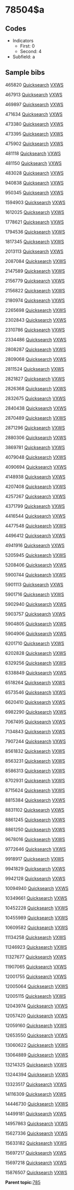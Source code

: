 # 78504$a

## Codes

-   Indicators
    -   First: 0
    -   Second: 4
-   Subfield: a

## Sample bibs

465820 [Quicksearch](https://search.library.yale.edu/catalog/465820) [VXWS](http://prodorbis.library.yale.edu:7014/vxws/GetHoldingsService?bibId=465820)

467913 [Quicksearch](https://search.library.yale.edu/catalog/467913) [VXWS](http://prodorbis.library.yale.edu:7014/vxws/GetHoldingsService?bibId=467913)

469897 [Quicksearch](https://search.library.yale.edu/catalog/469897) [VXWS](http://prodorbis.library.yale.edu:7014/vxws/GetHoldingsService?bibId=469897)

471634 [Quicksearch](https://search.library.yale.edu/catalog/471634) [VXWS](http://prodorbis.library.yale.edu:7014/vxws/GetHoldingsService?bibId=471634)

473380 [Quicksearch](https://search.library.yale.edu/catalog/473380) [VXWS](http://prodorbis.library.yale.edu:7014/vxws/GetHoldingsService?bibId=473380)

473395 [Quicksearch](https://search.library.yale.edu/catalog/473395) [VXWS](http://prodorbis.library.yale.edu:7014/vxws/GetHoldingsService?bibId=473395)

475902 [Quicksearch](https://search.library.yale.edu/catalog/475902) [VXWS](http://prodorbis.library.yale.edu:7014/vxws/GetHoldingsService?bibId=475902)

481118 [Quicksearch](https://search.library.yale.edu/catalog/481118) [VXWS](http://prodorbis.library.yale.edu:7014/vxws/GetHoldingsService?bibId=481118)

481150 [Quicksearch](https://search.library.yale.edu/catalog/481150) [VXWS](http://prodorbis.library.yale.edu:7014/vxws/GetHoldingsService?bibId=481150)

483028 [Quicksearch](https://search.library.yale.edu/catalog/483028) [VXWS](http://prodorbis.library.yale.edu:7014/vxws/GetHoldingsService?bibId=483028)

940838 [Quicksearch](https://search.library.yale.edu/catalog/940838) [VXWS](http://prodorbis.library.yale.edu:7014/vxws/GetHoldingsService?bibId=940838)

950345 [Quicksearch](https://search.library.yale.edu/catalog/950345) [VXWS](http://prodorbis.library.yale.edu:7014/vxws/GetHoldingsService?bibId=950345)

1594903 [Quicksearch](https://search.library.yale.edu/catalog/1594903) [VXWS](http://prodorbis.library.yale.edu:7014/vxws/GetHoldingsService?bibId=1594903)

1612025 [Quicksearch](https://search.library.yale.edu/catalog/1612025) [VXWS](http://prodorbis.library.yale.edu:7014/vxws/GetHoldingsService?bibId=1612025)

1778621 [Quicksearch](https://search.library.yale.edu/catalog/1778621) [VXWS](http://prodorbis.library.yale.edu:7014/vxws/GetHoldingsService?bibId=1778621)

1794536 [Quicksearch](https://search.library.yale.edu/catalog/1794536) [VXWS](http://prodorbis.library.yale.edu:7014/vxws/GetHoldingsService?bibId=1794536)

1817345 [Quicksearch](https://search.library.yale.edu/catalog/1817345) [VXWS](http://prodorbis.library.yale.edu:7014/vxws/GetHoldingsService?bibId=1817345)

2013113 [Quicksearch](https://search.library.yale.edu/catalog/2013113) [VXWS](http://prodorbis.library.yale.edu:7014/vxws/GetHoldingsService?bibId=2013113)

2087084 [Quicksearch](https://search.library.yale.edu/catalog/2087084) [VXWS](http://prodorbis.library.yale.edu:7014/vxws/GetHoldingsService?bibId=2087084)

2147589 [Quicksearch](https://search.library.yale.edu/catalog/2147589) [VXWS](http://prodorbis.library.yale.edu:7014/vxws/GetHoldingsService?bibId=2147589)

2156779 [Quicksearch](https://search.library.yale.edu/catalog/2156779) [VXWS](http://prodorbis.library.yale.edu:7014/vxws/GetHoldingsService?bibId=2156779)

2156822 [Quicksearch](https://search.library.yale.edu/catalog/2156822) [VXWS](http://prodorbis.library.yale.edu:7014/vxws/GetHoldingsService?bibId=2156822)

2180974 [Quicksearch](https://search.library.yale.edu/catalog/2180974) [VXWS](http://prodorbis.library.yale.edu:7014/vxws/GetHoldingsService?bibId=2180974)

2265698 [Quicksearch](https://search.library.yale.edu/catalog/2265698) [VXWS](http://prodorbis.library.yale.edu:7014/vxws/GetHoldingsService?bibId=2265698)

2302843 [Quicksearch](https://search.library.yale.edu/catalog/2302843) [VXWS](http://prodorbis.library.yale.edu:7014/vxws/GetHoldingsService?bibId=2302843)

2310786 [Quicksearch](https://search.library.yale.edu/catalog/2310786) [VXWS](http://prodorbis.library.yale.edu:7014/vxws/GetHoldingsService?bibId=2310786)

2334486 [Quicksearch](https://search.library.yale.edu/catalog/2334486) [VXWS](http://prodorbis.library.yale.edu:7014/vxws/GetHoldingsService?bibId=2334486)

2808287 [Quicksearch](https://search.library.yale.edu/catalog/2808287) [VXWS](http://prodorbis.library.yale.edu:7014/vxws/GetHoldingsService?bibId=2808287)

2809068 [Quicksearch](https://search.library.yale.edu/catalog/2809068) [VXWS](http://prodorbis.library.yale.edu:7014/vxws/GetHoldingsService?bibId=2809068)

2811524 [Quicksearch](https://search.library.yale.edu/catalog/2811524) [VXWS](http://prodorbis.library.yale.edu:7014/vxws/GetHoldingsService?bibId=2811524)

2821827 [Quicksearch](https://search.library.yale.edu/catalog/2821827) [VXWS](http://prodorbis.library.yale.edu:7014/vxws/GetHoldingsService?bibId=2821827)

2826368 [Quicksearch](https://search.library.yale.edu/catalog/2826368) [VXWS](http://prodorbis.library.yale.edu:7014/vxws/GetHoldingsService?bibId=2826368)

2832675 [Quicksearch](https://search.library.yale.edu/catalog/2832675) [VXWS](http://prodorbis.library.yale.edu:7014/vxws/GetHoldingsService?bibId=2832675)

2840438 [Quicksearch](https://search.library.yale.edu/catalog/2840438) [VXWS](http://prodorbis.library.yale.edu:7014/vxws/GetHoldingsService?bibId=2840438)

2870489 [Quicksearch](https://search.library.yale.edu/catalog/2870489) [VXWS](http://prodorbis.library.yale.edu:7014/vxws/GetHoldingsService?bibId=2870489)

2871296 [Quicksearch](https://search.library.yale.edu/catalog/2871296) [VXWS](http://prodorbis.library.yale.edu:7014/vxws/GetHoldingsService?bibId=2871296)

2880306 [Quicksearch](https://search.library.yale.edu/catalog/2880306) [VXWS](http://prodorbis.library.yale.edu:7014/vxws/GetHoldingsService?bibId=2880306)

3869781 [Quicksearch](https://search.library.yale.edu/catalog/3869781) [VXWS](http://prodorbis.library.yale.edu:7014/vxws/GetHoldingsService?bibId=3869781)

4079048 [Quicksearch](https://search.library.yale.edu/catalog/4079048) [VXWS](http://prodorbis.library.yale.edu:7014/vxws/GetHoldingsService?bibId=4079048)

4090694 [Quicksearch](https://search.library.yale.edu/catalog/4090694) [VXWS](http://prodorbis.library.yale.edu:7014/vxws/GetHoldingsService?bibId=4090694)

4148938 [Quicksearch](https://search.library.yale.edu/catalog/4148938) [VXWS](http://prodorbis.library.yale.edu:7014/vxws/GetHoldingsService?bibId=4148938)

4207408 [Quicksearch](https://search.library.yale.edu/catalog/4207408) [VXWS](http://prodorbis.library.yale.edu:7014/vxws/GetHoldingsService?bibId=4207408)

4257267 [Quicksearch](https://search.library.yale.edu/catalog/4257267) [VXWS](http://prodorbis.library.yale.edu:7014/vxws/GetHoldingsService?bibId=4257267)

4371799 [Quicksearch](https://search.library.yale.edu/catalog/4371799) [VXWS](http://prodorbis.library.yale.edu:7014/vxws/GetHoldingsService?bibId=4371799)

4416544 [Quicksearch](https://search.library.yale.edu/catalog/4416544) [VXWS](http://prodorbis.library.yale.edu:7014/vxws/GetHoldingsService?bibId=4416544)

4477548 [Quicksearch](https://search.library.yale.edu/catalog/4477548) [VXWS](http://prodorbis.library.yale.edu:7014/vxws/GetHoldingsService?bibId=4477548)

4496412 [Quicksearch](https://search.library.yale.edu/catalog/4496412) [VXWS](http://prodorbis.library.yale.edu:7014/vxws/GetHoldingsService?bibId=4496412)

4941916 [Quicksearch](https://search.library.yale.edu/catalog/4941916) [VXWS](http://prodorbis.library.yale.edu:7014/vxws/GetHoldingsService?bibId=4941916)

5205945 [Quicksearch](https://search.library.yale.edu/catalog/5205945) [VXWS](http://prodorbis.library.yale.edu:7014/vxws/GetHoldingsService?bibId=5205945)

5208406 [Quicksearch](https://search.library.yale.edu/catalog/5208406) [VXWS](http://prodorbis.library.yale.edu:7014/vxws/GetHoldingsService?bibId=5208406)

5900744 [Quicksearch](https://search.library.yale.edu/catalog/5900744) [VXWS](http://prodorbis.library.yale.edu:7014/vxws/GetHoldingsService?bibId=5900744)

5901113 [Quicksearch](https://search.library.yale.edu/catalog/5901113) [VXWS](http://prodorbis.library.yale.edu:7014/vxws/GetHoldingsService?bibId=5901113)

5901716 [Quicksearch](https://search.library.yale.edu/catalog/5901716) [VXWS](http://prodorbis.library.yale.edu:7014/vxws/GetHoldingsService?bibId=5901716)

5902940 [Quicksearch](https://search.library.yale.edu/catalog/5902940) [VXWS](http://prodorbis.library.yale.edu:7014/vxws/GetHoldingsService?bibId=5902940)

5903757 [Quicksearch](https://search.library.yale.edu/catalog/5903757) [VXWS](http://prodorbis.library.yale.edu:7014/vxws/GetHoldingsService?bibId=5903757)

5904805 [Quicksearch](https://search.library.yale.edu/catalog/5904805) [VXWS](http://prodorbis.library.yale.edu:7014/vxws/GetHoldingsService?bibId=5904805)

5904906 [Quicksearch](https://search.library.yale.edu/catalog/5904906) [VXWS](http://prodorbis.library.yale.edu:7014/vxws/GetHoldingsService?bibId=5904906)

6201710 [Quicksearch](https://search.library.yale.edu/catalog/6201710) [VXWS](http://prodorbis.library.yale.edu:7014/vxws/GetHoldingsService?bibId=6201710)

6202828 [Quicksearch](https://search.library.yale.edu/catalog/6202828) [VXWS](http://prodorbis.library.yale.edu:7014/vxws/GetHoldingsService?bibId=6202828)

6329256 [Quicksearch](https://search.library.yale.edu/catalog/6329256) [VXWS](http://prodorbis.library.yale.edu:7014/vxws/GetHoldingsService?bibId=6329256)

6338849 [Quicksearch](https://search.library.yale.edu/catalog/6338849) [VXWS](http://prodorbis.library.yale.edu:7014/vxws/GetHoldingsService?bibId=6338849)

6518264 [Quicksearch](https://search.library.yale.edu/catalog/6518264) [VXWS](http://prodorbis.library.yale.edu:7014/vxws/GetHoldingsService?bibId=6518264)

6573546 [Quicksearch](https://search.library.yale.edu/catalog/6573546) [VXWS](http://prodorbis.library.yale.edu:7014/vxws/GetHoldingsService?bibId=6573546)

6620410 [Quicksearch](https://search.library.yale.edu/catalog/6620410) [VXWS](http://prodorbis.library.yale.edu:7014/vxws/GetHoldingsService?bibId=6620410)

6982290 [Quicksearch](https://search.library.yale.edu/catalog/6982290) [VXWS](http://prodorbis.library.yale.edu:7014/vxws/GetHoldingsService?bibId=6982290)

7067495 [Quicksearch](https://search.library.yale.edu/catalog/7067495) [VXWS](http://prodorbis.library.yale.edu:7014/vxws/GetHoldingsService?bibId=7067495)

7134843 [Quicksearch](https://search.library.yale.edu/catalog/7134843) [VXWS](http://prodorbis.library.yale.edu:7014/vxws/GetHoldingsService?bibId=7134843)

7907244 [Quicksearch](https://search.library.yale.edu/catalog/7907244) [VXWS](http://prodorbis.library.yale.edu:7014/vxws/GetHoldingsService?bibId=7907244)

8561832 [Quicksearch](https://search.library.yale.edu/catalog/8561832) [VXWS](http://prodorbis.library.yale.edu:7014/vxws/GetHoldingsService?bibId=8561832)

8563231 [Quicksearch](https://search.library.yale.edu/catalog/8563231) [VXWS](http://prodorbis.library.yale.edu:7014/vxws/GetHoldingsService?bibId=8563231)

8586313 [Quicksearch](https://search.library.yale.edu/catalog/8586313) [VXWS](http://prodorbis.library.yale.edu:7014/vxws/GetHoldingsService?bibId=8586313)

8702931 [Quicksearch](https://search.library.yale.edu/catalog/8702931) [VXWS](http://prodorbis.library.yale.edu:7014/vxws/GetHoldingsService?bibId=8702931)

8715624 [Quicksearch](https://search.library.yale.edu/catalog/8715624) [VXWS](http://prodorbis.library.yale.edu:7014/vxws/GetHoldingsService?bibId=8715624)

8815384 [Quicksearch](https://search.library.yale.edu/catalog/8815384) [VXWS](http://prodorbis.library.yale.edu:7014/vxws/GetHoldingsService?bibId=8815384)

8831102 [Quicksearch](https://search.library.yale.edu/catalog/8831102) [VXWS](http://prodorbis.library.yale.edu:7014/vxws/GetHoldingsService?bibId=8831102)

8861245 [Quicksearch](https://search.library.yale.edu/catalog/8861245) [VXWS](http://prodorbis.library.yale.edu:7014/vxws/GetHoldingsService?bibId=8861245)

8861250 [Quicksearch](https://search.library.yale.edu/catalog/8861250) [VXWS](http://prodorbis.library.yale.edu:7014/vxws/GetHoldingsService?bibId=8861250)

9678016 [Quicksearch](https://search.library.yale.edu/catalog/9678016) [VXWS](http://prodorbis.library.yale.edu:7014/vxws/GetHoldingsService?bibId=9678016)

9772646 [Quicksearch](https://search.library.yale.edu/catalog/9772646) [VXWS](http://prodorbis.library.yale.edu:7014/vxws/GetHoldingsService?bibId=9772646)

9918917 [Quicksearch](https://search.library.yale.edu/catalog/9918917) [VXWS](http://prodorbis.library.yale.edu:7014/vxws/GetHoldingsService?bibId=9918917)

9941829 [Quicksearch](https://search.library.yale.edu/catalog/9941829) [VXWS](http://prodorbis.library.yale.edu:7014/vxws/GetHoldingsService?bibId=9941829)

9942128 [Quicksearch](https://search.library.yale.edu/catalog/9942128) [VXWS](http://prodorbis.library.yale.edu:7014/vxws/GetHoldingsService?bibId=9942128)

10094940 [Quicksearch](https://search.library.yale.edu/catalog/10094940) [VXWS](http://prodorbis.library.yale.edu:7014/vxws/GetHoldingsService?bibId=10094940)

10349661 [Quicksearch](https://search.library.yale.edu/catalog/10349661) [VXWS](http://prodorbis.library.yale.edu:7014/vxws/GetHoldingsService?bibId=10349661)

10452228 [Quicksearch](https://search.library.yale.edu/catalog/10452228) [VXWS](http://prodorbis.library.yale.edu:7014/vxws/GetHoldingsService?bibId=10452228)

10455989 [Quicksearch](https://search.library.yale.edu/catalog/10455989) [VXWS](http://prodorbis.library.yale.edu:7014/vxws/GetHoldingsService?bibId=10455989)

10609582 [Quicksearch](https://search.library.yale.edu/catalog/10609582) [VXWS](http://prodorbis.library.yale.edu:7014/vxws/GetHoldingsService?bibId=10609582)

11134258 [Quicksearch](https://search.library.yale.edu/catalog/11134258) [VXWS](http://prodorbis.library.yale.edu:7014/vxws/GetHoldingsService?bibId=11134258)

11246923 [Quicksearch](https://search.library.yale.edu/catalog/11246923) [VXWS](http://prodorbis.library.yale.edu:7014/vxws/GetHoldingsService?bibId=11246923)

11327677 [Quicksearch](https://search.library.yale.edu/catalog/11327677) [VXWS](http://prodorbis.library.yale.edu:7014/vxws/GetHoldingsService?bibId=11327677)

11907065 [Quicksearch](https://search.library.yale.edu/catalog/11907065) [VXWS](http://prodorbis.library.yale.edu:7014/vxws/GetHoldingsService?bibId=11907065)

12001755 [Quicksearch](https://search.library.yale.edu/catalog/12001755) [VXWS](http://prodorbis.library.yale.edu:7014/vxws/GetHoldingsService?bibId=12001755)

12005064 [Quicksearch](https://search.library.yale.edu/catalog/12005064) [VXWS](http://prodorbis.library.yale.edu:7014/vxws/GetHoldingsService?bibId=12005064)

12005115 [Quicksearch](https://search.library.yale.edu/catalog/12005115) [VXWS](http://prodorbis.library.yale.edu:7014/vxws/GetHoldingsService?bibId=12005115)

12043974 [Quicksearch](https://search.library.yale.edu/catalog/12043974) [VXWS](http://prodorbis.library.yale.edu:7014/vxws/GetHoldingsService?bibId=12043974)

12057420 [Quicksearch](https://search.library.yale.edu/catalog/12057420) [VXWS](http://prodorbis.library.yale.edu:7014/vxws/GetHoldingsService?bibId=12057420)

12059160 [Quicksearch](https://search.library.yale.edu/catalog/12059160) [VXWS](http://prodorbis.library.yale.edu:7014/vxws/GetHoldingsService?bibId=12059160)

12653550 [Quicksearch](https://search.library.yale.edu/catalog/12653550) [VXWS](http://prodorbis.library.yale.edu:7014/vxws/GetHoldingsService?bibId=12653550)

13060622 [Quicksearch](https://search.library.yale.edu/catalog/13060622) [VXWS](http://prodorbis.library.yale.edu:7014/vxws/GetHoldingsService?bibId=13060622)

13064889 [Quicksearch](https://search.library.yale.edu/catalog/13064889) [VXWS](http://prodorbis.library.yale.edu:7014/vxws/GetHoldingsService?bibId=13064889)

13214325 [Quicksearch](https://search.library.yale.edu/catalog/13214325) [VXWS](http://prodorbis.library.yale.edu:7014/vxws/GetHoldingsService?bibId=13214325)

13244394 [Quicksearch](https://search.library.yale.edu/catalog/13244394) [VXWS](http://prodorbis.library.yale.edu:7014/vxws/GetHoldingsService?bibId=13244394)

13323517 [Quicksearch](https://search.library.yale.edu/catalog/13323517) [VXWS](http://prodorbis.library.yale.edu:7014/vxws/GetHoldingsService?bibId=13323517)

14116309 [Quicksearch](https://search.library.yale.edu/catalog/14116309) [VXWS](http://prodorbis.library.yale.edu:7014/vxws/GetHoldingsService?bibId=14116309)

14446730 [Quicksearch](https://search.library.yale.edu/catalog/14446730) [VXWS](http://prodorbis.library.yale.edu:7014/vxws/GetHoldingsService?bibId=14446730)

14499181 [Quicksearch](https://search.library.yale.edu/catalog/14499181) [VXWS](http://prodorbis.library.yale.edu:7014/vxws/GetHoldingsService?bibId=14499181)

14957863 [Quicksearch](https://search.library.yale.edu/catalog/14957863) [VXWS](http://prodorbis.library.yale.edu:7014/vxws/GetHoldingsService?bibId=14957863)

15627336 [Quicksearch](https://search.library.yale.edu/catalog/15627336) [VXWS](http://prodorbis.library.yale.edu:7014/vxws/GetHoldingsService?bibId=15627336)

15633182 [Quicksearch](https://search.library.yale.edu/catalog/15633182) [VXWS](http://prodorbis.library.yale.edu:7014/vxws/GetHoldingsService?bibId=15633182)

15697217 [Quicksearch](https://search.library.yale.edu/catalog/15697217) [VXWS](http://prodorbis.library.yale.edu:7014/vxws/GetHoldingsService?bibId=15697217)

15697218 [Quicksearch](https://search.library.yale.edu/catalog/15697218) [VXWS](http://prodorbis.library.yale.edu:7014/vxws/GetHoldingsService?bibId=15697218)

15876507 [Quicksearch](https://search.library.yale.edu/catalog/15876507) [VXWS](http://prodorbis.library.yale.edu:7014/vxws/GetHoldingsService?bibId=15876507)

**Parent topic:**[785](../../tags/785/785.md)

